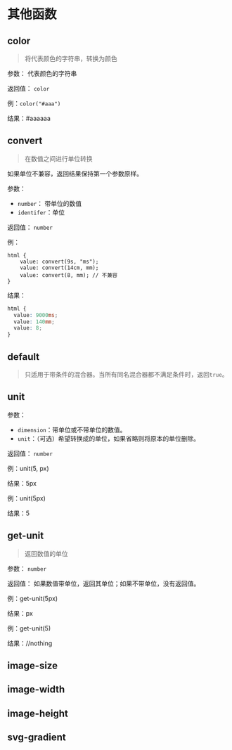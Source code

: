 # 其他函数

## color

> 将代表颜色的字符串，转换为颜色

参数： 代表颜色的字符串

返回值： `color`

例：`color("#aaa")`

结果：#aaaaaa

## convert

> 在数值之间进行单位转换

如果单位不兼容，返回结果保持第一个参数原样。

参数：

-   `number`： 带单位的数值
-   `identifer`：单位

返回值： `number`

例：

```less
html {
	value: convert(9s, "ms");
	value: convert(14cm, mm);
	value: convert(8, mm); // 不兼容
}
```

结果：

```css
html {
  value: 9000ms;
  value: 140mm;
  value: 8;
}
```

## default

> 只适用于带条件的混合器。当所有同名混合器都不满足条件时，返回`true`。

## unit

参数：

-   `dimension`：带单位或不带单位的数值。
-   `unit`：（可选）希望转换成的单位，如果省略则将原本的单位删除。

返回值： `number`

例：unit(5, px)

结果：5px

例：unit(5px)

结果：5

## get-unit

> 返回数值的单位

参数： `number`

返回值： 如果数值带单位，返回其单位；如果不带单位，没有返回值。

例：get-unit(5px)

结果：px

例：get-unit(5)

结果：//nothing

## image-size

## image-width

## image-height

## svg-gradient
